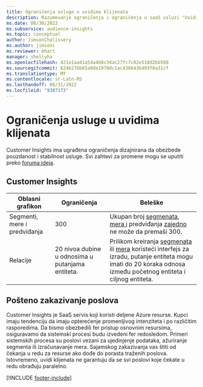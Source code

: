 ```yaml
---
title: Ograničenja usluge u uvidima klijenata
description: Razumevanje ograničenja i ograničenja u saaS usluzi "Uvidi kupaca".
ms.date: 08/30/2022
ms.subservice: audience-insights
ms.topic: conceptual
author: JimsonChalissery
ms.author: jimsonc
ms.reviewer: mhart
manager: shellyha
ms.openlocfilehash: 421e1aa41a54a4b8c34ac27fc7c02e510d2bb588
ms.sourcegitcommit: 624b27bb65a0de1970dc1ac436643b493f0a31cf
ms.translationtype: MT
ms.contentlocale: sr-Latn-RS
ms.lasthandoff: 08/31/2022
ms.locfileid: "9387173"
---
```

# <a name="service-limits-in-customer-insights"></a>Ograničenja usluge u uvidima klijenata

 Customer Insights ima ugrađena ograničenja dizajnirana da obezbede pouzdanost i stabilnost usluge. Svi zahtevi za promene mogu se uputiti preko [foruma ideja](https://go.microsoft.com/fwlink/?linkid=2074172).

## <a name="customer-insights"></a>Customer Insights

| Oblasni grafikon  | Ograničenja  | Beleške |
|-------------|---------------------------------------------------------------------|---------------------------------------------------------------------|
| Segmenti, mere i predviđanja | 300  | Ukupan broj [segmenata](segments.md), [mera i](measures.md) predviđanja [zajedno](predictions.md) ne može da premaši 300.  |
| Relacije | 20 nivoa dubine u odnosima u putanjama entiteta. | Prilikom kreiranja [segmenata](segments.md) ili [mera](measures.md) koristeći interfejs za izradu, putanje entiteta mogu imati do 20 koraka odnosa između početnog entiteta i ciljnog entiteta.  |

## <a name="fair-scheduling-of-jobs"></a>Pošteno zakazivanje poslova

Customer Insights je SaaS servis koji koristi deljene Azure resurse. Kupci imaju tendenciju da imaju opterećenje promenljivog intenziteta i po različitim rasporedima. Da bismo obezbedili fer pristup osnovnim resursima, osiguravamo da sistemski procesi budu izvedeni fer redosledom. Primeri sistemskih procesa su poslovi vezani za ujedinjenje podataka, ažuriranje segmenta ili izračunavanje mera. Sajamskog zakazivanja vas štiti od čekanja u redu za resurse ako dođe do porasta traženih poslova. Istovremeno, uvidi klijenata ne garantuju da se svi poslovi koje čekate u redu obrađuju paralelno.

[!INCLUDE [footer-include](includes/footer-banner.md)]
